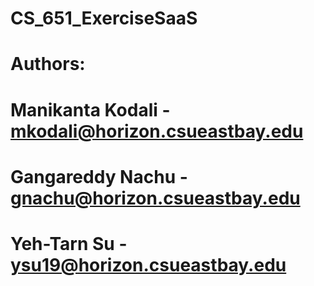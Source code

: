 # CS_651_ExerciseSaaS










# Authors:
# Manikanta Kodali - mkodali@horizon.csueastbay.edu
# Gangareddy Nachu - gnachu@horizon.csueastbay.edu
# Yeh-Tarn Su - ysu19@horizon.csueastbay.edu
